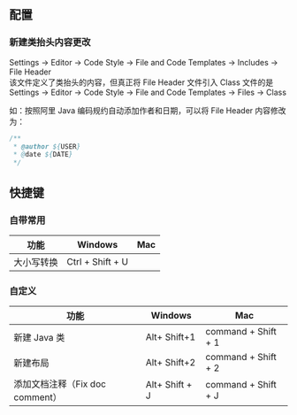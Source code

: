 ## 配置
### 新建类抬头内容更改
Settings -> Editor -> Code Style -> File and Code Templates -> Includes -> File Header    
该文件定义了类抬头的内容，但真正将 File Header 文件引入 Class 文件的是    
Settings -> Editor -> Code Style -> File and Code Templates -> Files -> Class    

如：按照阿里 Java 编码规约自动添加作者和日期，可以将 File Header 内容修改为：  
```java
/**
 * @author ${USER}
 * @date ${DATE}
 */
```

## 快捷键
### 自带常用
功能|Windows|Mac
---|---|---
大小写转换|Ctrl + Shift + U|
### 自定义
功能|Windows|Mac
---|---|---
新建 Java 类|Alt+ Shift+1|command + Shift + 1
新建布局|Alt+ Shift+2|command + Shift + 2
添加文档注释（Fix doc comment）|Alt+ Shift + J|command + Shift + J
